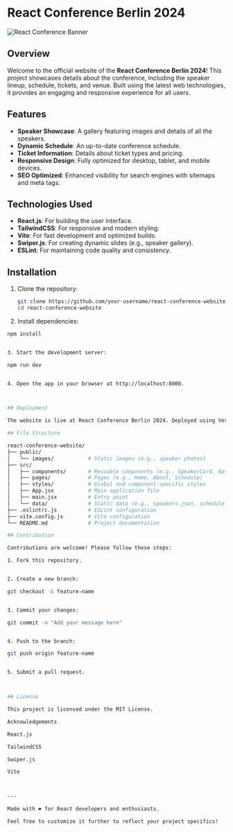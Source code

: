  # React Conference Berlin 2024  

![React Conference Banner](https://example.com/banner-image.png) <!-- Replace with the actual banner image URL -->

## Overview  
Welcome to the official website of the **React Conference Berlin 2024**! This project showcases details about the conference, including the speaker lineup, schedule, tickets, and venue. Built using the latest web technologies, it provides an engaging and responsive experience for all users.

## Features  
- **Speaker Showcase**: A gallery featuring images and details of all the speakers.  
- **Dynamic Schedule**: An up-to-date conference schedule.  
- **Ticket Information**: Details about ticket types and pricing.  
- **Responsive Design**: Fully optimized for desktop, tablet, and mobile devices.  
- **SEO Optimized**: Enhanced visibility for search engines with sitemaps and meta tags.  

## Technologies Used  
- **React.js**: For building the user interface.  
- **TailwindCSS**: For responsive and modern styling.  
- **Vite**: For fast development and optimized builds.  
- **Swiper.js**: For creating dynamic slides (e.g., speaker gallery).  
- **ESLint**: For maintaining code quality and consistency.  

## Installation  
1. Clone the repository:  
   ```bash
   git clone https://github.com/your-username/react-conference-website.git
   cd react-conference-website

2. Install dependencies:
  ```bash
  npm install


3. Start the development server:

npm run dev


4. Open the app in your browser at http://localhost:8000.



## Deployment

The website is live at React Conference Berlin 2024. Deployed using Vercel for seamless performance.

## File Structure

react-conference-website/
├── public/
│   └── images/           # Static images (e.g., speaker photos)
├── src/
│   ├── components/       # Reusable components (e.g., SpeakerCard, Navbar)
│   ├── pages/            # Pages (e.g., Home, About, Schedule)
│   ├── styles/           # Global and component-specific styles
│   ├── App.jsx           # Main application file
│   ├── main.jsx          # Entry point
│   └── data/             # Static data (e.g., speakers.json, schedule.json)
├── .eslintrc.js          # ESLint configuration
├── vite.config.js        # Vite configuration
└── README.md             # Project documentation

## Contribution

Contributions are welcome! Please follow these steps:

1. Fork this repository.


2. Create a new branch:

git checkout -b feature-name


3. Commit your changes:

git commit -m "Add your message here"


4. Push to the branch:

git push origin feature-name


5. Submit a pull request.



## License

This project is licensed under the MIT License.

Acknowledgements

React.js

TailwindCSS

Swiper.js

Vite



---

Made with ❤️ for React developers and enthusiasts.

Feel free to customize it further to reflect your project specifics!


